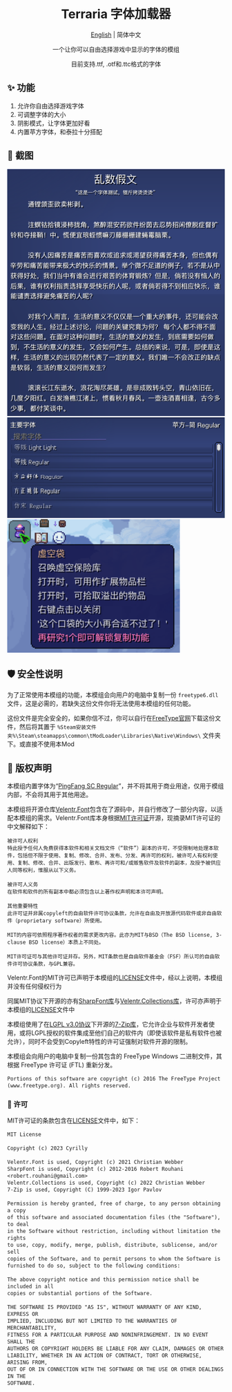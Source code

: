 ﻿<h1 align="center">Terraria 字体加载器</h1>

<div align="center">

[English](./README.md) | 简体中文

一个让你可以自由选择游戏中显示的字体的模组

目前支持.ttf, .otf和.ttc格式的字体

</div>

## ✨ 功能
1. 允许你自由选择游戏字体
2. 可调整字体的大小
3. 阴影模式，让字体更加好看
4. 内置苹方字体，和泰拉十分搭配

## 🧩 截图
<img src=".res/zh-lorem-ipsum.png" width="600" />
<br/>
<img src=".res/zh-search-text.png" width="600" />
<br/>
<img src=".res/zh-void-bag.png" width="400" />

## 🛡️ 安全性说明
为了正常使用本模组的功能，本模组会向用户的电脑中复制一份 `freetype6.dll` 文件，这是必需的，若缺失这份文件你将无法使用本模组的任何功能。

这份文件是完全安全的，如果你信不过，你可以自行在[FreeType官网](https://www.freetype.org/)下载这份文件，然后将其置于 `%Steam安装文件夹%\Steam\steamapps\common\tModLoader\Libraries\Native\Windows\` 文件夹下。或直接不使用本Mod

## 📗 版权声明
本模组内置字体为“[PingFang SC Regular](https://zh.wikipedia.org/zh-cn/%E8%8B%B9%E6%96%B9)”，并不将其用于商业用途，仅用于模组内部，不会将其用于其他用途。

本模组将开源仓库[Velentr.Font](https://github.com/vonderborch/Velentr.Font)包含在了源码中，并自行修改了一部分内容，以适配本模组的需求。Velentr.Font库本身根据[MIT许可证](https://zh.wikipedia.org/zh-cn/MIT%E8%A8%B1%E5%8F%AF%E8%AD%89)开源，现摘录MIT许可证的中文解释如下：

```
被许可人权利
特此授予任何人免费获得本软件和相关文档文件（“软件”）副本的许可，不受限制地处理本软件，包括但不限于使用、复制、修改、合并、发布、分发、再许可的权利，被许可人有权利使用、复制、修改、合并、出版发行、散布、再许可和/或贩售软件及软件的副本，及授予被供应人同等权利，惟服从以下义务。

被许可人义务
在软件和软件的所有副本中都必须包含以上著作权声明和本许可声明。

其他重要特性
此许可证并非属copyleft的自由软件许可协议条款，允许在自由及开放源代码软件或非自由软件（proprietary software）所使用。

MIT的内容可依照程序著作权者的需求更改内容。此亦为MIT与BSD（The BSD license, 3-clause BSD license）本质上不同处。

MIT许可证可与其他许可证并存。另外，MIT条款也是自由软件基金会（FSF）所认可的自由软件许可协议条款，与GPL兼容。
```

Velentr.Font的MIT许可已声明于本模组的[LICENSE](LICENSE)文件中，经以上说明，本模组并没有任何侵权行为

同属MIT协议下开源的亦有[SharpFont库](https://github.com/squid-box/SevenZipSharp)与[Velentr.Collections库](https://github.com/vonderborch/Velentr.Collections)，许可亦声明于本模组的[LICENSE](LICENSE)文件中

本模组使用了在[LGPL v3.0协议](https://zh.wikipedia.org/wiki/GNU%E5%AE%BD%E9%80%9A%E7%94%A8%E5%85%AC%E5%85%B1%E8%AE%B8%E5%8F%AF%E8%AF%81)下开源的[7-Zip库](https://www.7-zip.org/)，它允许企业与软件开发者使用，或将LGPL授权的软件集成至他们自己的软件内（即使该软件是私有软件也被允许），同时不会受到Copyleft特性的许可证强制对软件开源的限制。

本模组会向用户的电脑中复制一份其包含的 FreeType Windows 二进制文件，其根据 FreeType 许可证 (FTL) 重新分发。

```
Portions of this software are copyright (c) 2016 The FreeType Project
(www.freetype.org). All rights reserved.
```

### 📃 许可
MIT许可证的条款包含在[LICENSE](LICENSE)文件中，如下：
```text
MIT License

Copyright (c) 2023 Cyrilly

Velentr.Font is used, Copyright (c) 2021 Christian Webber
SharpFont is used, Copyright (c) 2012-2016 Robert Rouhani <robert.rouhani@gmail.com>
Velentr.Collections is used, Copyright (c) 2022 Christian Webber
7-Zip is used, Copyright (C) 1999-2023 Igor Pavlov

Permission is hereby granted, free of charge, to any person obtaining a copy
of this software and associated documentation files (the "Software"), to deal
in the Software without restriction, including without limitation the rights
to use, copy, modify, merge, publish, distribute, sublicense, and/or sell
copies of the Software, and to permit persons to whom the Software is
furnished to do so, subject to the following conditions:

The above copyright notice and this permission notice shall be included in all
copies or substantial portions of the Software.

THE SOFTWARE IS PROVIDED "AS IS", WITHOUT WARRANTY OF ANY KIND, EXPRESS OR
IMPLIED, INCLUDING BUT NOT LIMITED TO THE WARRANTIES OF MERCHANTABILITY,
FITNESS FOR A PARTICULAR PURPOSE AND NONINFRINGEMENT. IN NO EVENT SHALL THE
AUTHORS OR COPYRIGHT HOLDERS BE LIABLE FOR ANY CLAIM, DAMAGES OR OTHER
LIABILITY, WHETHER IN AN ACTION OF CONTRACT, TORT OR OTHERWISE, ARISING FROM,
OUT OF OR IN CONNECTION WITH THE SOFTWARE OR THE USE OR OTHER DEALINGS IN THE
SOFTWARE.
```
